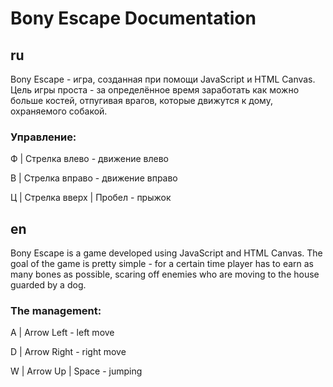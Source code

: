 
# Bony Escape Documentation

## ru
Bony Escape - игра, созданная при помощи JavaScript и HTML Canvas. Цель игры проста - за определённое время заработать как можно больше костей, отпугивая врагов, которые движутся к дому, охраняемого собакой.

### Управление:

Ф | Стрелка влево - движение влево

В | Стрелка вправо - движение вправо

Ц | Стрелка вверх | Пробел - прыжок

## en
Bony Escape is a game developed using JavaScript and HTML Canvas. The goal of the game is pretty simple - for a certain time player has to earn as many bones as possible, scaring off enemies who are moving to the house guarded by a dog.

### The management:

A | Arrow Left - left move

D | Arrow Right - right move

W | Arrow Up | Space - jumping
